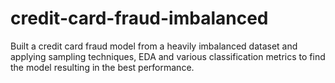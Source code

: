 # credit-card-fraud-imbalanced
Built a credit card fraud model from a heavily imbalanced dataset and applying sampling techniques, EDA and various classification metrics to find the model resulting in the best performance.
